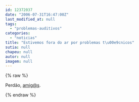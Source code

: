 ```yaml
---
id: 12372037
date: "2006-07-31T16:47:00Z"
last_modified_at: null
tags:
  - "problemas-auditivos"
categories:
  - "noticias"
title: "Estivemos fora do ar por problemas t\u00e9cnicos"
sutia: null
chapeu: null
autor: null
imagem: null
---
```

{% raw %}
<p>Perdão, <A href=\"mailto:amig@s\">amig@s</A>. </p>
{% endraw %}